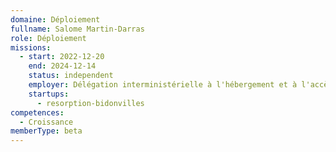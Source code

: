 ```yaml
---
domaine: Déploiement
fullname: Salome Martin-Darras
role: Déploiement
missions:
  - start: 2022-12-20
    end: 2024-12-14
    status: independent
    employer: Délégation interministérielle à l'hébergement et à l'accès au logement
    startups:
      - resorption-bidonvilles
competences:
  - Croissance
memberType: beta
---
```

